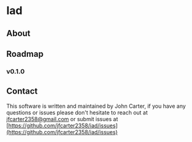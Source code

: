 # Iad

## About

## Roadmap

### v0.1.0

## Contact

This software is written and maintained by John Carter, if you have any questions or issues please don't hesitate to reach out at jfcarter2358@gmail.com or submit issues at [https://github.com/jfcarter2358/iad/issues](https://github.com/jfcarter2358/iad/issues)
